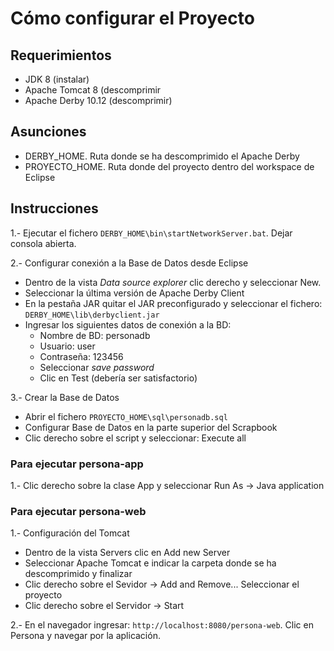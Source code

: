 # Cómo configurar el Proyecto

## Requerimientos

- JDK 8 (instalar)
- Apache Tomcat 8 (descomprimir
- Apache Derby 10.12 (descomprimir)

## Asunciones

- DERBY_HOME. Ruta donde se ha descomprimido el Apache Derby
- PROYECTO_HOME. Ruta donde del proyecto dentro del workspace de Eclipse

## Instrucciones

1.- Ejecutar el fichero `DERBY_HOME\bin\startNetworkServer.bat`. Dejar consola abierta.

2.- Configurar conexión a la Base de Datos desde Eclipse
- Dentro de la vista *Data source explorer* clic derecho y seleccionar New.
- Seleccionar la última versión de Apache Derby Client
- En la pestaña JAR quitar el JAR preconfigurado y seleccionar el fichero: `DERBY_HOME\lib\derbyclient.jar`
- Ingresar los siguientes datos de conexión a la BD:
	- Nombre de BD: personadb
	- Usuario: user
	- Contraseña: 123456
	- Seleccionar *save password*
	- Clic en Test (debería ser satisfactorio)

3.- Crear la Base de Datos
- Abrir el fichero `PROYECTO_HOME\sql\personadb.sql`
- Configurar Base de Datos en la parte superior del Scrapbook
- Clic derecho sobre el script y seleccionar: Execute all

### Para ejecutar persona-app

1.- Clic derecho sobre la clase App y seleccionar Run As -> Java application

### Para ejecutar persona-web

1.- Configuración del Tomcat
- Dentro de la vista Servers clic en Add new Server
- Seleccionar Apache Tomcat e indicar la carpeta donde se ha descomprimido y finalizar
- Clic derecho sobre el Sevidor -> Add and Remove... Seleccionar el proyecto
- Clic derecho sobre el Servidor -> Start

2.- En el navegador ingresar: `http://localhost:8080/persona-web`. Clic en Persona y navegar por la aplicación.






